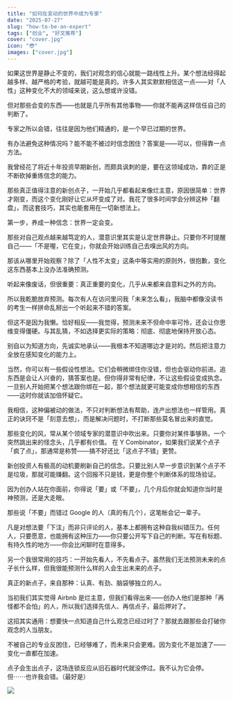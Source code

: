 ```yaml
---
title: "如何在变动的世界中成为专家"
date: "2025-07-27"
slug: "how-to-be-an-expert"
tags: ["创业", "好文推荐"]
cover: "cover.jpg"
icon: "😎"
images: ["cover.jpg"]
---
```

如果这世界是静止不变的，我们对观念的信心就能一路线性上升。某个想法经得起越多样、越严格的考验，就越可能是真的。许多人其实默默相信这一点——对「人性」这种变化不大的领域来说，这么想或许没错。



但对那些会变的东西——也就是几乎所有其他事物——你就不能再这样信任自己的判断了。



专家之所以会错，往往是因为他们精通的，是一个早已过期的世界。



有办法避免这种情况吗？能不能不被过时信念困住？答案是——可以，但得靠一点方法。



我曾经花了将近十年投资早期新创，而颇具讽刺的是，要在这领域成功，靠的正是不断砍掉重练信念的能力。



那些真正值得注意的新创点子，一开始几乎都看起来像烂主意，原因很简单：世界才刚变，而这个变化刚好让它从坏变成了对。我花了很多时间学会分辨这种「翻盘」，而这套技巧，其实也能套用在一切新想法上。



第一步，养成一种信念：世界一定会变。



那些对自己观点越来越笃定的人，潜意识里其实是认定世界静止。只要你不时提醒自己——「不是喔，它在变」，你就会开始训练自己去嗅出风的方向。



那该从哪里开始观察？除了「人性不太变」这条中等实用的原则外，很抱歉，变化这东西基本上没办法准确预测。



听起来像废话，但很重要：真正重要的变化，几乎从来都来自意料之外的方向。



所以我乾脆放弃预测。每次有人在访问里问我「未来怎么看」，我脑中都像没读书的考生一样拼命乱掰出一个听起来不错的答案。



但这不是因为我懒。恰好相反——我觉得，预测未来不但命中率可怜，还会让你思维变得僵硬。与其乱猜，不如选择更实际的策略：彻底、彻底地保持开放心态。



别自以为知道方向，先诚实地承认——我根本不知道哪边才是对的。然后把注意力全放在感知变化的能力上。



当然，你可以有一些假设性想法。它们会稍微绑住你没错，但也会驱动你前进。追东西是会让人兴奋的，猜答案也是。但你得非常有纪律，不让这些假设变成执念。
一旦别人开始把某个想法跟你绑在一起，那个想法就更可能变成你想相信的东西——这时你就该加倍怀疑它。



我相信，这种偏被动的做法，不只对判断想法有帮助，连产出想法也一样管用。真正的诀窍不是「刻意去想」，而是解决问题时，不打断那些莫名冒出来的直觉。



那些变化的风，常从某个领域专家的潜意识中吹出来。只要你对某件事够熟，一个突然跳出来的怪念头，几乎都有价值。
在 Y Combinator，如果我们说某个点子「疯了点」，那通常是称赞——搞不好还比「这点子不错」更赞。



新创投资人有极高的动机要刷新自己的信念。只要比别人早一步意识到某个点子不是垃圾，那就可能赚翻。这个回报不只是钱，更是你整个判断体系的现场验证。



因为创办人站在你面前，你得说「要」或「不要」，几个月后你就会知道你当时是神预测，还是大走眼。



那些说「不要」而错过 Google 的人（真的有几个），这笔帐会记一辈子。



凡是对想法要「下注」而非只评论的人，基本上都拥有这种自我纠错压力。任何人，只要愿意，也能拥有这种压力——你只要公开写下自己的判断。写在有标题、有持久性的地方——你会比闲聊时在意得多。



另一个我很常用的技巧：一开始先看人，不先看点子。虽然我们无法预测未来的点子长什么样，但我很能预测什么样的人会生出未来的点子。



真正的新点子，来自那种：认真、有劲、脑袋够独立的人。



当初我们其实觉得 Airbnb 是烂主意，但我们看得出来——创办人他们是那种「再怪都不会怕」的人，所以我们选择先信人、再信点子，最后押对了。



这招其实通用：想要快一点知道自己什么观念已经过时了？那就去跟那些会打破你观念的人当朋友。



不被自己的专业反困住，已经够难了，而未来只会更难。因为变化不是加速了——变化一直都在加速。



点子会生出点子，这场连锁反应从旧石器时代就没停过。我不认为它会停。
但⋯⋯也许我会错。（最好是）




![](https://prod-files-secure.s3.us-west-2.amazonaws.com/112d0858-5090-4d34-a606-b75eb8d65fd2/46476355-9cf3-4e99-9b7a-3531bc426380/1000202064.png?X-Amz-Algorithm=AWS4-HMAC-SHA256&X-Amz-Content-Sha256=UNSIGNED-PAYLOAD&X-Amz-Credential=ASIAZI2LB4666VRI34RL%2F20251006%2Fus-west-2%2Fs3%2Faws4_request&X-Amz-Date=20251006T153224Z&X-Amz-Expires=3600&X-Amz-Security-Token=IQoJb3JpZ2luX2VjEPP%2F%2F%2F%2F%2F%2F%2F%2F%2F%2FwEaCXVzLXdlc3QtMiJIMEYCIQDpKuQ5J8RoxIbJ3A7lGPQPlrjVSJxxIeO9D8SFlk8rfgIhAOBjJaUcAhop0%2F%2B0P%2BdTT5GRuQXx54l8HIeVxBGhV0DhKogECIv%2F%2F%2F%2F%2F%2F%2F%2F%2F%2FwEQABoMNjM3NDIzMTgzODA1IgxxYGsgRLhxSJ44Kbkq3AMGT2M5cfsmca9cVR07AQRlBVS04IlFxKwXriycv8EASE3BZAiqsQe%2FBKonUqfwPnhKohJlg%2FO42ryD2fe8VcuIGeo9qZWN75kIq7O4UelNN%2F%2FArvW%2F68WYcR2dMGSiCq%2FO2pVlbjuqc3qiS067Mrck5%2FxNFNlK6ixmxGGY3as%2BH4eNJuTgNq6Mu%2FWnQJjKjfF%2FZr%2FY9nLgKGqyta0%2FfyHI2CuOiqFGe%2BsNEjNqrDbRZYLcWEsAkIr4ChQerOtjUtpRcYB61uzog2G30wrGl51To0DnC4PSKc5jmUrmhbNiyhsHTi2ZY9L63jx61sQ42q1ERXgnPLpS3fCv%2BasXd2wjht5UCESX%2FlMyz5zuovqXTpWrPJqXGdRTDEc9qkiGiLplgkze3%2FblaJdgreUXZTlb44KtK8O0dbZH%2FFfDQm5cf6bHRDWZBYVi7WVOgYbSzyv9hskAKn4IeBphTy5EkJJCUHS8xZKclnZQ0Rb%2BopT9OD8nhfKOCUwbhkP1RniUCAhTJIq3OPs2vcr3RK3Bx9LxBc8y3NdRKNylEexC6pdu6p42Sp%2FExA%2FGSt%2BStoTFtDkslcwWCfKfIq7PGMZFlLFfikAb4%2BMKn3eHcfA7AMXXZUgtnnurk5U6hB2pKjDnro7HBjqkAfdrDQJCXB4fLWOvKKEjNSeRImqA7Er%2F8qWq5SFArbY%2BHUtgncgfeIrQIrNROKU7uuhWo8GbsHKCjhf3clKgmXy1iuzTuKmMjPYaenIkghHsWLh9uJfzZYIVHx5KLHuUAxa822lWOpdL8YPjNBr7vjx5fSMF49pGwVAvrZfwxUXRBY2A0Bxl58%2FKbueZOmDtvpb9D0V29DEmhrmhG2JkgA0e%2B5x9&X-Amz-Signature=ced235bf87321687f11199ea7539afead0dede2a91debacae5e2607025d26813&X-Amz-SignedHeaders=host&x-amz-checksum-mode=ENABLED&x-id=GetObject)

